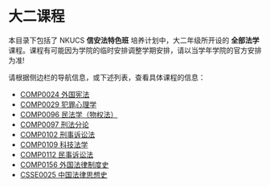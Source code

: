 # 大二课程

本目录下包括了 NKUCS **信安法特色班** 培养计划中，大二年级所开设的 **全部法学** 课程。课程有可能因为学院的临时安排调整学期安排，请以当学年学院的官方安排为准!

请根据侧边栏的导航信息，或下述列表，查看具体课程的信息：

- [COMP0024 外国宪法](/courses_law/grade-2/COMP0024)
- [COMP0029 犯罪心理学](/courses_law/grade-2/COMP0029)
- [COMP0096 民法学（物权法）](/courses_law/grade-2/COMP0096)
- [COMP0097 刑法分论](/courses_law/grade-2/COMP0097)
- [COMP0102 刑事诉讼法](/courses_law/grade-2/COMP0102)
- [COMP0109 科技法学](/courses_law/grade-2/COMP0109)
- [COMP0112 民事诉讼法](/courses_law/grade-2/COMP0112)
- [COMP0156 外国法律制度史](/courses_law/grade-2/COMP0156)
- [CSSE0025 中国法律思想史](/courses_law/grade-2/CSSE0025)